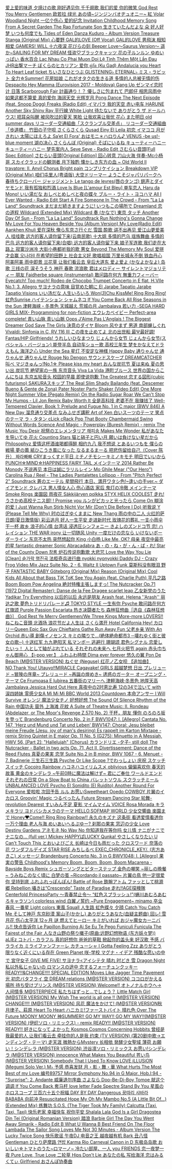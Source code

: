  <a href="/song?id=327107">爱上爱的味道
 <a href="/song?id=22815818">夕焼けの歌
 <a href="/song?id=439915614">刚好遇见你
 <a href="/song?id=212250">千千阕歌
 <a href="/song?id=354593">我们的爱
 <a href="/song?id=354601">你的微笑
 <a href="/song?id=4152570">God Rest You Merry Gentlemen
 <a href="/song?id=327157">欧若拉
 <a href="/song?id=287021">绿光
 <a href="/song?id=405998841">あの頃~ジンジンバオヂュオニー~
 <a href="/song?id=32317174">紅
 <a href="/song?id=34033981">Volar
 <a href="/song?id=3949498">Woodland Night
 <a href="/song?id=27901044">一亿个伤心
 <a href="/song?id=34341351">爱的纪念
 <a href="/song?id=21725721">Invitation
 <a href="/song?id=3949481">Childhood Memory
 <a href="/song?id=21725950">Song From A Secret Garden
 <a href="/song?id=21725957">The Rap
 <a href="/song?id=418550490">Fortunate Son
 <a href="/song?id=443875380">生きていたんだよな
 <a href="/song?id=447926063">朵
 <a href="/song?id=35314170">好人好梦
 <a href="/song?id=584155">いつも何度でも
 <a href="/song?id=1502453">Tides of Eden
 <a href="/song?id=24051365">Danza Kuduro - Album Version
 <a href="/song?id=4943846">Treasure
 <a href="/song?id=436514203">Stanga (Original Mix)
 <a href="/song?id=406072138">心要野
 <a href="/song?id=504492159">GAL的LOVE (Off Vocal)
 <a href="/song?id=504492158">GAL的LOVE
 <a href="/song?id=29950702">男飛沫
 <a href="/song?id=5263234">相知相爱
 <a href="/song?id=500686170">GAMERS!
 <a href="/song?id=669130">WILL
 <a href="/song?id=22647144">十六夜涙
 <a href="/song?id=672793">花びらの刻
 <a href="/song?id=28613820">Beeper Love～Saurus Version～
 <a href="/song?id=503585">遥か~SAILING FOR MY DREAM
 <a href="/song?id=504487182">怪盗♡ブラックキャッツ
 <a href="/song?id=580654">花の子ルンルン
 <a href="/song?id=26314234">ゆめいっぱい
 <a href="/song?id=327119">香水百合
 <a href="/song?id=454053763">Lac Nhau Co Phai Muon Doi
 <a href="/song?id=28278760">Lệ Tình
 <a href="/song?id=28996013">Thêm Một Lần Đau
 <a href="/song?id=28282043">JHR出撃マーチ
 <a href="/song?id=28282049">ぼくらのヒカリアン
 <a href="/song?id=366752">爱你
 <a href="/song?id=35448159">คู่กัด (Ku Gad)
 <a href="/song?id=1502484">Andalucia
 <a href="/song?id=32405877">you
 <a href="/song?id=32922523">Heart To Heart
 <a href="/song?id=32046471">Leaf ticket
 <a href="/song?id=492999361">ちいさなひとつぶ
 <a href="/song?id=486194382">GLISTENING♭
 <a href="/song?id=482988414">ETERNAL♭
 <a href="/song?id=431395254">ミス・ラビット
 <a href="/song?id=490602392">全力☆Summer!
 <a href="/song?id=63692">花房姑娘
 <a href="/song?id=461749">これがオタクの生きる道
 <a href="/song?id=26599585">多情的人总被无情的伤
 <a href="/song?id=452613551">Despacito
 <a href="/song?id=473602974">Hey Mamma (Eurovision 2017 - Moldova)
 <a href="/song?id=467590594">Gang Up
 <a href="/song?id=693464">ゼンマイ恋时计
 <a href="/song?id=355988">日落
 <a href="/song?id=489970551">Scarborough Fair
 <a href="/song?id=407459022">計画通り！？ 
 <a href="/song?id=407450104">優しさに包まれて 
 <a href="/song?id=60189">巴郎仔
 <a href="/song?id=188555">相思风雨中
 <a href="/song?id=188432">如果这都不算爱
 <a href="/song?id=346075">真的爱你
 <a href="/song?id=347230">海阔天空
 <a href="/song?id=346576">光辉岁月
 <a href="/song?id=405226482">Pong Dance
 <a href="/song?id=27403811">The Next Episode (feat. Snoop Dogg)
 <a href="/song?id=29787426">Freaks (Radio Edit)
 <a href="/song?id=483671555">イマパラ
 <a href="/song?id=33789421">我的天空
 <a href="/song?id=759748">赤い电车
 <a href="/song?id=467665060">HARUNE
 <a href="/song?id=423323">Another Sky
 <a href="/song?id=461301653">Shiny Ray
 <a href="/song?id=462686590">平行線
 <a href="/song?id=30373804">White Light
 <a href="/song?id=4961959">待たないで
 <a href="/song?id=806199">ありがとう 
 <a href="/song?id=665570">ザ ドールハウス!
 <a href="/song?id=247873">把耳朵叫醒
 <a href="/song?id=247579">被风吹过的夏天
 <a href="/song?id=173819">笑脸
 <a href="/song?id=443277477">让我欢喜让我忧
 <a href="/song?id=187968">花心
 <a href="/song?id=28167026">また明日
 <a href="/song?id=4977951">old summer days
 <a href="/song?id=477215697">リコーダー交通組曲「スクランブル交差点」
 <a href="/song?id=477215698">リコーダー交通組曲「歩道橋」
 <a href="/song?id=22685408">竹田の子守呗
 <a href="/song?id=22685429">さくらさくら
 <a href="/song?id=16325506">Qusad Einy
 <a href="/song?id=27786647">El Leila
 <a href="/song?id=480097183">初恋
 <a href="/song?id=480097177">イマココ
 <a href="/song?id=480097178">月がきれい
 <a href="/song?id=34341099">太陽にほえろよ
 <a href="/song?id=29455711">Sa’et El Fora'
 <a href="/song?id=28285219">おはモニ＊ハロりん♪
 <a href="/song?id=28445759">VENUS -be us!-
 <a href="/song?id=31545214">blue moment
 <a href="/song?id=669005">湖の决心
 <a href="/song?id=632897">さくらんぼ (Original)
 <a href="/song?id=555142">そばにいるね
 <a href="/song?id=622348">キューティーハニー
 <a href="/song?id=590223">キューティーハニー
 <a href="/song?id=669073">梦先案内人
 <a href="/song?id=30394891">Seve
 <a href="/song?id=33538955">Seve - Radio Edit
 <a href="/song?id=29199546">さむらい音頭[Full Spec Edition]
 <a href="/song?id=29199550">さむらい音頭[Original Edition]
 <a href="/song?id=97517">回心转意
 <a href="/song?id=413074567">刀山火海 伴奏-Mc小杨哥
 <a href="/song?id=567602">スカイクラッドの観测者
 <a href="/song?id=159581">月下独酌
 <a href="/song?id=830493">懐かしき东方の血 ~ Old World
 <a href="/song?id=27242083">Il travatore: II. Anvil Chorus
 <a href="/song?id=399366431">Bright pain
 <a href="/song?id=811995">コンプリケイション
 <a href="/song?id=28661112">Breakdown VIP (Original Mix)
 <a href="/song?id=34998961">咱们屯里人(粤语版)
 <a href="/song?id=458995649">大空ドリーマー
 <a href="/song?id=459062491">ようこそジャパリパークへ
 <a href="/song?id=458507422">春待ちクローバー
 <a href="/song?id=29408408">ジャッジメント
 <a href="/song?id=29408397">Le tango de levres(唇のタンゴ)
 <a href="/song?id=29408395">銃声とダイヤモンド
 <a href="/song?id=451701741">我有孤独和烈酒
 <a href="/song?id=2324319">Love Is Blue [L'amour Est Bleu]
 <a href="/song?id=92305">单车恋人
 <a href="/song?id=26143940">Haru da Mono!
 <a href="/song?id=26143958">いい湯だな
 <a href="/song?id=26108831">おしべとめしべと夜の蝶々
 <a href="/song?id=4899712">ブルー・ライト・ヨコハマ
 <a href="/song?id=16642894">All I Ever Wanted - Radio Edit
 <a href="/song?id=445867341">Start A Fire
 <a href="/song?id=445867333">Someone In The Crowd - From "La La Land" Soundtrack
 <a href="/song?id=4927487">まだまだ続きますように!
 <a href="/song?id=26259014">いつもこの場所で
 <a href="/song?id=34014299">Dreamland
 <a href="/song?id=665538">恋の道程
 <a href="/song?id=409326713">Wildcard (Extended Mix)
 <a href="/song?id=410802258">Wildcard
 <a href="/song?id=415593464">奏 (かなで)
 <a href="/song?id=29543828">東京
 <a href="/song?id=415593478">タッチ
 <a href="/song?id=445867332">Another Day Of Sun - From "La La Land" Soundtrack
 <a href="/song?id=458270053">Run
 <a href="/song?id=2080326">Nothing's Gonna Change My Love For You
 <a href="/song?id=16497025">Heaven Beside You (Album Version)
 <a href="/song?id=2081057">My Love(Radio Edit)
 <a href="/song?id=28726433">Aankhen Khuli
 <a href="/song?id=4871744">爱在深秋
 <a href="/song?id=547420">俺ら东京さ行ぐだ
 <a href="/song?id=4908984">雪国
 <a href="/song?id=547412">酔歌
 <a href="/song?id=152392">讲不出再见
 <a href="/song?id=254901">爱江山更爱美人
 <a href="/song?id=5256978">哇哇歌
 <a href="/song?id=5232955">远方的客人请你留下来(云南民歌)
 <a href="/song?id=5271107">十大姐
 <a href="/song?id=131042">多情的巴乌
 <a href="/song?id=88872">瑶族舞曲
 <a href="/song?id=88881">多情的巴乌
 <a href="/song?id=5281442">远方的客人请你留下来(合唱)
 <a href="/song?id=77945">远方的客人请你留下来
 <a href="/song?id=5234198">娘子军连歌
 <a href="/song?id=5234194">我们走在大路上
 <a href="/song?id=189688">寂寞沙洲冷
 <a href="/song?id=30967832">大街小巷都听我的歌
 <a href="/song?id=28390034">悪女
 <a href="/song?id=5307982">Beyond The Memory
 <a href="/song?id=5308028">My Soul
 <a href="/song?id=179242">爱拼才会赢
 <a href="/song?id=5413433">오나라Ⅱ
 <a href="/song?id=4872461">在希望的田野上
 <a href="/song?id=4872457">社会主义好
 <a href="/song?id=5281549">歌唱祖国
 <a href="/song?id=4874666">万里长城永不倒
 <a href="/song?id=112678">铁血丹心
 <a href="/song?id=119388">阿美阿美
 <a href="/song?id=119672">雨中即景
 <a href="/song?id=119659">兰花草
 <a href="/song?id=119656">让我们看云去
 <a href="/song?id=109101">皇后大道东
 <a href="/song?id=624899">爱よ爱よ (かなよかなよ)
 <a href="/song?id=29017264"> 岛歌
 <a href="/song?id=694286">三线の花
 <a href="/song?id=624384">涙そうそう
 <a href="/song?id=473659">神戸
 <a href="/song?id=93948">春歌
 <a href="/song?id=27580541">流浪歌
 <a href="/song?id=406346808">君はメロディー
 <a href="/song?id=408629344">サイレントマジョリティー
 <a href="/song?id=28306412">朋友
 <a href="/song?id=29789260">Faidherbe square (instrumental)
 <a href="/song?id=30284440">敢问路在何方
 <a href="/song?id=448917088">無重力フィーバー
 <a href="/song?id=448917086">Eyecatch! Too much!
 <a href="/song?id=448724057">Rodeo de Chocobo
 <a href="/song?id=28814208">Trumpet Concerto in E flat, H.VIIe No.1: 3. Allegro
 <a href="/song?id=441120530">サヨナラの意味
 <a href="/song?id=26089115">目覚めた朝に
 <a href="/song?id=1828413">El Jarabe Tapatio
 <a href="/song?id=20142698">Jarabe Tapatio
 <a href="/song?id=34040716">Visions
 <a href="/song?id=6522175">いい汤だな
 <a href="/song?id=436046514">人生いろいろ
 <a href="/song?id=28240590">Won(*3*)Chu KissMe!
 <a href="/song?id=26089091">Ring Ring Ring!
 <a href="/song?id=445144899">虹色Sunrise
 <a href="/song?id=445143276">ハイテンション
 <a href="/song?id=26108837">シャムネコ
 <a href="/song?id=22576668">If You Come Back
 <a href="/song?id=5162502">All Rise
 <a href="/song?id=20707571">Seasons in the Sun
 <a href="/song?id=584011">津軽海峡・冬景色
 <a href="/song?id=584017">天城越え
 <a href="/song?id=621109">荒城の月
 <a href="/song?id=5201844">Jambalaya
 <a href="/song?id=29759159">若い力 -SEGA HARD GIRLS MIX-
 <a href="/song?id=555471">Programming for non-fiction
 <a href="/song?id=555272">エウレカベイビー
 <a href="/song?id=555453">Perfect-area complete!
 <a href="/song?id=612746">青い山脉
 <a href="/song?id=35443368">青い山脈
 <a href="/song?id=25862796">Oops J'Aime Pas L'Anglais !
 <a href="/song?id=28914827">The Biggest Dreamer
 <a href="/song?id=437292501">God Save The Girls
 <a href="/song?id=441116276">決意のダイヤ
 <a href="/song?id=441120229">Bloom
 <a href="/song?id=26619116">风やまず
 <a href="/song?id=430297284">男道
 <a href="/song?id=26619115">南部蝉しぐれ
 <a href="/song?id=5211609">Vivaldi: Sinfonia in C, RV 116 III
 <a href="/song?id=586982">この夜を止めてよ
 <a href="/song?id=430297283">北の出世船
 <a href="/song?id=438466327">最Ψ最好調! 
 <a href="/song?id=436698161">Fantas/HIP Girlfriends!
 <a href="/song?id=575648">うれしいひなまつり
 <a href="/song?id=626875">じょんから女节
 <a href="/song?id=26212643">じょんから女节(スペシャル・バージョン)
 <a href="/song?id=584014">能登半岛
 <a href="/song?id=459901">自动车ショー歌
 <a href="/song?id=4899700">高校三年生
 <a href="/song?id=4917284">梦をかなえてドラえもん
 <a href="/song?id=5262014">海洋之心
 <a href="/song?id=1058198">Under the Sea
 <a href="/song?id=431357412">星灯
 <a href="/song?id=36198063">不安定な神様
 <a href="/song?id=376593">Happy Baby
 <a href="/song?id=2876128">通りゃんせ
 <a href="/song?id=757872">通りゃんせ
 <a href="/song?id=431357933">通りゃんせ
 <a href="/song?id=22715755">Rouge No Dengon
 <a href="/song?id=434981133">サウンドスケープ
 <a href="/song?id=438456473">DREAMCATCHER
 <a href="/song?id=438466359">叫べ
 <a href="/song?id=438466373">マジきゅんっ!No.1☆
 <a href="/song?id=438456491">Please kiss my heart
 <a href="/song?id=626956">おんな炭坑节
 <a href="/song?id=634822">夏は来ぬ
 <a href="/song?id=5000877">夏の思い出
 <a href="/song?id=626976">炭坑节
 <a href="/song?id=26115526">絶望家の一族
 <a href="/song?id=674573">东京音头
 <a href="/song?id=3986017">Viva La Vida
 <a href="/song?id=473702">港町ブルース
 <a href="/song?id=473201">世界の国からこんにちは
 <a href="/song?id=473187">东京五轮音头
 <a href="/song?id=5279464">校园的早晨
 <a href="/song?id=174967">即使说抱歉
 <a href="/song?id=428642533">The Greatest 
 <a href="/song?id=423997580">恋する図形(cubic futurismo)
 <a href="/song?id=421149002">SAKURAスキップ
 <a href="/song?id=1300459">The Real Slim Shady
 <a href="/song?id=28306220">Bailando (feat. Descemer Bueno & Gente de Zona)
 <a href="/song?id=4195181">Pater Noster
 <a href="/song?id=1923483">Party Shaker (Video Edit)
 <a href="/song?id=21253806">One More Night
 <a href="/song?id=33522489">Summer Vibe (Pegato Remix)
 <a href="/song?id=4083478">On the Radio
 <a href="/song?id=29019227">Sugar
 <a href="/song?id=27566922">Roar
 <a href="/song?id=29480187">We Can't Stop
 <a href="/song?id=16808821">My Humps - Lil Jon Remix
 <a href="/song?id=18638057">Baby
 <a href="/song?id=30212890">Worth It
 <a href="/song?id=170238">全是高科技
 <a href="/song?id=25918044">老婆不在
 <a href="/song?id=33316261">我赚钱了
 <a href="/song?id=27471628">Well-Tempered Clavier, Book 1: Prelude and Fugue No. 1 in C major (BWV 846)
 <a href="/song?id=1783906">A New Day
 <a href="/song?id=26178671">溜息通り交差点
 <a href="/song?id=26178485">なみふせぎ講釈
 <a href="/song?id=1612660">Art of Xen
 <a href="/song?id=811820">白いスーツのテーマ
 <a href="/song?id=27901785">笑点のテーマ
 <a href="/song?id=33516497">ラ・タタン
 <a href="/song?id=27506206">cLick cRack
 <a href="/song?id=3048952">Pop That Booty
 <a href="/song?id=5130769">Chambermaid Swing
 <a href="/song?id=1606111">Without Words
 <a href="/song?id=1416590">Science And Magic - Powerplay (Buresh Remix) - remix
 <a href="/song?id=29809523">The Music You Desir
 <a href="/song?id=28854216">祝祭のエレメンタリア
 <a href="/song?id=22840993">해피송
 <a href="/song?id=4173309">Makes Me Wonder
 <a href="/song?id=4915000">私があなたを导いてゆ
 <a href="/song?id=27733983">花火
 <a href="/song?id=26060065">Counting Stars
 <a href="/song?id=26213829">猫と硝子と円い月
 <a href="/song?id=413812734">願いは負けない星だから
 <a href="/song?id=26131678">Philosophyz
 <a href="/song?id=185027">爱情这杯酒谁喝都得醉
 <a href="/song?id=5269071">相约九八
 <a href="/song?id=317125">我不想说
 <a href="/song?id=38019197">とあるいつもを
 <a href="/song?id=419238089">僕らの戦場
 <a href="/song?id=399411850">夢の蕾
 <a href="/song?id=417833837">紙ひこうき風になった
 <a href="/song?id=417859715">なるまるまーる
 <a href="/song?id=376443">把悲伤留给自己（Cover 陈升）
 <a href="/song?id=31421220">짜라빠빠
 <a href="/song?id=415786346">CRYまっくすド平日
 <a href="/song?id=418708385">ミチノチモシーキミノキモチ
 <a href="/song?id=413834666">明日でいいから
 <a href="/song?id=413812730">PUNCH☆MIND☆HAPPINESS
 <a href="/song?id=32046426">FAIRY TAIL メインテーマ 2014
 <a href="/song?id=28095742">Rather Be
 <a href="/song?id=36308916">Monody
 <a href="/song?id=399354289">不说再见
 <a href="/song?id=416554221">本日は誠にラリルレイン
 <a href="/song?id=19498115">Mo Ghile Mear ("Our Hero")
 <a href="/song?id=19498049">Carolina Rua / Reel - The Ladies Pantalettes
 <a href="/song?id=32019018">Lollipop - From "Pitch Perfect 2" Soundtrack
 <a href="/song?id=589176">蒼のエーテル
 <a href="/song?id=589160">星間飛行
 <a href="/song?id=674041">本日、満开ワタシ色!~逢いの手ver.~
 <a href="/song?id=22766960">ダイアモンド クレバス
 <a href="/song?id=5271010">男人情女人心
 <a href="/song?id=249367">伤心酒店
 <a href="/song?id=248750">家后
 <a href="/song?id=28406600">鬼灯の冷徹 メインテーマ
 <a href="/song?id=18355266">Smoke Rings
 <a href="/song?id=31680146">楽園図
 <a href="/song?id=32944854">雨夜花
 <a href="/song?id=37169532">Säkkijärven polkka
 <a href="/song?id=413961906">STYX HELIX
 <a href="/song?id=410821967">COOLEST
 <a href="/song?id=413961343">走れ! うさかめ高校テニス部! !
 <a href="/song?id=413961325">Promise you
 <a href="/song?id=412327035">ルンがピカッと光ったら
 <a href="/song?id=22834920">Come On
 <a href="/song?id=5280054">糊涂的爱
 <a href="/song?id=4386589">I Just Wanna Run
 <a href="/song?id=4261903">Stirb Nicht Vor Mir (Don't Die Before I Do)
 <a href="/song?id=25694435">听我说
 <a href="/song?id=22840069">Y (Please Tell Me Why)
 <a href="/song?id=512776">时の过ぎゆくままに
 <a href="/song?id=28959074">New Thang
 <a href="/song?id=4911708">雨の中の二人
 <a href="/song?id=33241029">火红的萨日朗(夏日激情版)
 <a href="/song?id=367511">彩云追月
 <a href="/song?id=367568">好人一生平安
 <a href="/song?id=5281550">走进新时代
 <a href="/song?id=27646687">玫瑰花的葬礼
 <a href="/song?id=241229">一支小雨伞
 <a href="/song?id=178792">干一杯
 <a href="/song?id=178796">故乡
 <a href="/song?id=178788">浪子的心情
 <a href="/song?id=69885">台湾话
 <a href="/song?id=26214416">浸透圧シンフォニー
 <a href="/song?id=427328">きよしのズンドコ节
 <a href="/song?id=407459143">恋! ハレイション THE WAR
 <a href="/song?id=705376">irony
 <a href="/song?id=194594">让一切随风
 <a href="/song?id=29534449">Unity
 <a href="/song?id=412327034">一度だけの恋なら
 <a href="/song?id=41629793">いけないボーダーライン
 <a href="/song?id=33378384">东京不太热
 <a href="/song?id=307679">突然想起你
 <a href="/song?id=30474546">King
 <a href="/song?id=177414">小白杨
 <a href="/song?id=35090742">Like Me, OK?
 <a href="/song?id=177578">母亲
 <a href="/song?id=25706282">夜空中最亮的星
 <a href="/song?id=41645636">fantastic dreamer
 <a href="/song?id=41632428">Sonic
 <a href="/song?id=28178182">Abracadabra
 <a href="/song?id=835149">あ・の・ね・が・ん・ば・れ!
 <a href="/song?id=4273642">Star of the County Down
 <a href="/song?id=5413428">창룡
 <a href="/song?id=33856118">炉石传说抱歉歌
 <a href="/song?id=344719">大悲咒
 <a href="/song?id=1297650">Love the Way You Lie [Clean]
 <a href="/song?id=32408635">숟가락 행진곡
 <a href="/song?id=35382230">法柜奇兵进行曲
 <a href="/song?id=521662">nyokki nyonyokki
 <a href="/song?id=17088588">Daddy DJ - Crazy Frog Video Mix
 <a href="/song?id=27460458">Jazz Suite No. 2 - 6. Waltz II
 <a href="/song?id=29722263">Uptown Funk
 <a href="/song?id=383267">莫斯科没有眼泪
 <a href="/song?id=401723037">野子
 <a href="/song?id=5366197">FANTASTIC BABY
 <a href="/song?id=34040857">Göteborg (Original Mix)
 <a href="/song?id=35527030">Reason (Original Mix)
 <a href="/song?id=27840830">Cool Kids
 <a href="/song?id=28756834">All About that Bass
 <a href="/song?id=2918954">TiK ToK
 <a href="/song?id=30953009">See You Again (feat. Charlie Puth)
 <a href="/song?id=28815250">平凡之路
 <a href="/song?id=5112948">Boom Boom Pow
 <a href="/song?id=20953761">Angelina
 <a href="/song?id=29823095">絶対特権主張しますっ!
 <a href="/song?id=22474734">The Nutcracker Op.71 (1972 Digital Remaster): Danse de la Fee Dragee
 <a href="/song?id=629880">scarlet leap
 <a href="/song?id=27809168">乙女新党のうた
 <a href="/song?id=26523037">Yadikar
 <a href="/song?id=405485737">Try Everything
 <a href="/song?id=27676089">以后的以后
 <a href="/song?id=276330">永远是朋友
 <a href="/song?id=26506216">Arash feat. Helena ''Arash''
 <a href="/song?id=5267569">丽达之歌
 <a href="/song?id=41666877">夢色トリドリパレード♫
 <a href="/song?id=41650488">TOKYO STYLE
 <a href="/song?id=376417">一生有你
 <a href="/song?id=1144367">Psyche
 <a href="/song?id=27552548">敢问路在何方
 <a href="/song?id=5274293">红旗颂
 <a href="/song?id=2529472">Purple Passion
 <a href="/song?id=753508">Escarlata
 <a href="/song?id=4998139">热き决闘者たち
 <a href="/song?id=25922175">森林狂想曲［选自《森林狂想曲》］
 <a href="/song?id=3225602">God Rest Ye Merry Gentlemen/We Three Kings
 <a href="/song?id=555354">More-more LOVERS!!
 <a href="/song?id=28739320">ねこねこ音頭
 <a href="/song?id=429814">北酒场
 <a href="/song?id=429785">浪花节だよ人生は
 <a href="/song?id=779404">さくら満开
 <a href="/song?id=4049399">Hotel California
 <a href="/song?id=401386098">Hey! カロリーQueen
 <a href="/song?id=29844491">Epic Sax Guy
 <a href="/song?id=29755383">Chieftains Gathe
 <a href="/song?id=5101931">Run Away
 <a href="/song?id=29748744">Fun
 <a href="/song?id=282272">父老乡亲
 <a href="/song?id=20744788">With An Orchid
 <a href="/song?id=32640981">赤い導
 <a href="/song?id=28452014">創傷イノセンス
 <a href="/song?id=567000">キミの隣りで...(絶体絶命都市3 ─壊れゆく街と彼女の歌─)
 <a href="/song?id=367393">十送红军
 <a href="/song?id=289174">九九艳阳天
 <a href="/song?id=27632283">私マンボー
 <a href="/song?id=22692503">逃避行
 <a href="/song?id=282242">珊瑚颂
 <a href="/song?id=31165160">君色シグナル
 <a href="/song?id=27733963">恋愛したいっ！
 <a href="/song?id=487588">人として轴がぶれている
 <a href="/song?id=4972159">それぞれの未来へ
 <a href="/song?id=378216">七月火把节
 <a href="/song?id=668479">again
 <a href="/song?id=796024">赤头巾ちゃん御用心 【i-pop ver.】
 <a href="/song?id=26201899">ふわふわ時間
 <a href="/song?id=22247838">Dima
 <a href="/song?id=528020">ever forever
 <a href="/song?id=4970794">悠久の翼
 <a href="/song?id=31546039">Pon De Beach (M@STER VERSION)
 <a href="/song?id=26125629">ねぐせ (Neguse)
 <a href="/song?id=4929317">红花ノ乙女呗 【追加曲】
 <a href="/song?id=26201979">NO,Thank You!
 <a href="/song?id=26201957">Utauyo!!MIRACLE
 <a href="/song?id=26201861">Cagayake! GIRLS
 <a href="/song?id=164893">超越梦想
 <a href="/song?id=327543">日出
 <a href="/song?id=28409284">プレリュード ~冒険の序章~
 <a href="/song?id=28409282">プレリュード ~再誕の煌めき~
 <a href="/song?id=22692515">诱惑のガーター
 <a href="/song?id=439091">オープニング・テーマ
 <a href="/song?id=2698075">Ce Frumoasa E Iubirea
 <a href="/song?id=29712188">五番街のマリーへ
 <a href="/song?id=585138">津軽海峡·冬景色
 <a href="/song?id=27906147">地厚天高
 <a href="/song?id=3985585">Jambalaya
 <a href="/song?id=19563777">Jessica
 <a href="/song?id=27970134">Hard Out Here
 <a href="/song?id=720903">真夜中の2时恵比寿
 <a href="/song?id=22706215">12の34で泣いて with 涙四姉妹
 <a href="/song?id=22706219">霊感少女A
 <a href="/song?id=27772712">Mi Mi Mi
 <a href="/song?id=30148983">BBC World 2013 Countdown
 <a href="/song?id=28138719">本命アンサー
 <a href="/song?id=35440449">I Will Survive
 <a href="/song?id=27958061">オレンジ
 <a href="/song?id=33955999">魔法少女チノ
 <a href="/song?id=4878133">好想好想
 <a href="/song?id=5113327">The Sound Of Silence
 <a href="/song?id=4370918">Rhythm of the Rain
 <a href="/song?id=151391">中国功夫
 <a href="/song?id=126443">窗外
 <a href="/song?id=320950">上海滩
 <a href="/song?id=37202356">花紋
 <a href="/song?id=22410701">A Suite of Theatre Music: II. Rondeau (Abdelazer, or The Moor's Revenge Z.570 No. 2)
 <a href="/song?id=293721">干杯，朋友
 <a href="/song?id=135768">懂你
 <a href="/song?id=28138559">のろのろ坂を登って
 <a href="/song?id=25042966">Brandenburg Concerto No. 2 in F BWV1047: I. [Allegro]
 <a href="/song?id=25042963">Cantata No. 147, 'Herz und Mund und Tat und Leben' BWV147: Choral: Jesu bleibet meine Freude (Jesu, joy of man's desiring)
 <a href="/song?id=29750825">Es rappelt im Karton
 <a href="/song?id=27552715">Mixtape - remix
 <a href="/song?id=22410714">String Quintet in E major Op. 11 No. 5 (G275): Minuetto in A
 <a href="/song?id=22410709">Messiah, HWV 56, [Part 2]: "Hallelujah" (Chorus)
 <a href="/song?id=583296">カランドリエ -夕子-
 <a href="/song?id=665679">still doll
 <a href="/song?id=22240634">The Nutcracker - Ballet in two acts Op. 71, Act II, Divertissement: Dance of the Reed Flutes
 <a href="/song?id=719152">真夏の果実
 <a href="/song?id=29593889">恋学
 <a href="/song?id=5157808">Suite No.2 in B minor, BWV 1067 - 6. Menuet - 7. Badinerie
 <a href="/song?id=33715009">三生石三生路
 <a href="/song?id=4076530">Psyche Or Like Scope
 <a href="/song?id=29950476">?でわっしょい
 <a href="/song?id=22740082">庆祝
 <a href="/song?id=29950480">スケッチスイッチ
 <a href="/song?id=29808842">Cocoiro Rainbow
 <a href="/song?id=35779432">ハコネハコイリムスメ
 <a href="/song?id=756728">oblivious
 <a href="/song?id=66476">偏偏喜欢你
 <a href="/song?id=5270708">春天的故事
 <a href="/song?id=32465881">黄金のキンデレラ ~午前0時に魔法は解けず~
 <a href="/song?id=599809">君にご奉仕
 <a href="/song?id=723042">ワールドエンド
 <a href="/song?id=35090311">それぞれの日常
 <a href="/song?id=27591140">On a Slow Boat to China
 <a href="/song?id=723030">バレットソウル
 <a href="/song?id=26467229">スクラッチミール
 <a href="/song?id=27612863">UNBALANCED LOVE
 <a href="/song?id=26228512">Psycho
 <a href="/song?id=5124984">El Sonidito (El Ruidito)
 <a href="/song?id=34324802">Another Round For Everyone
 <a href="/song?id=245625">爱啦啦
 <a href="/song?id=29457235">次回予告
 <a href="/song?id=672495">ルル
 <a href="/song?id=572032">お愿いSweetheart
 <a href="/song?id=26399022">Ooedo COWBOY
 <a href="/song?id=22685762">片翼のイカロス
 <a href="/song?id=26215763">Groovin' Magic
 <a href="/song?id=823491">つるぺったん
 <a href="/song?id=22823051">Future Stream
 <a href="/song?id=4920900">Dancing Star
 <a href="/song?id=4920905">轮舞-revolution
 <a href="/song?id=4920907">Dearest
 <a href="/song?id=22699076">すいみん不足
 <a href="/song?id=28151024">夏影
 <a href="/song?id=5004236">マイムマイム
 <a href="/song?id=606117">VOICE
 <a href="/song?id=641196">Rosa Morada
 <a href="/song?id=22795404">キラメキラリ
 <a href="/song?id=32619314">ヨドバシカメラのテーマ
 <a href="/song?id=32619315">HELLO,SOFMAP WORLD
 <a href="/song?id=34142565">少女交響曲
 <a href="/song?id=34274511">楽園まで
 <a href="/song?id=33861449">Honey♥Come!!
 <a href="/song?id=33728113">Ring Ring Rainbow!!
 <a href="/song?id=28103071">永久のキズナ
 <a href="/song?id=130834">这条街
 <a href="/song?id=130837">看透爱情看透你
 <a href="/song?id=190826">一万个理由
 <a href="/song?id=95475">老人与海
 <a href="/song?id=28996709">めいあいへるぷゆー?
 <a href="/song?id=32069273">刹那の果実
 <a href="/song?id=26115500">窓辺の少女
 <a href="/song?id=574712">Love Destiny
 <a href="/song?id=33728008">Gardens
 <a href="/song?id=33469879">アネモネ
 <a href="/song?id=28738457">No Way No
 <a href="/song?id=191791">你知道我在等你吗
 <a href="/song?id=4878346">女儿情
 <a href="/song?id=646030">ナニがナニでナニなの… (full ver.)
 <a href="/song?id=5122728">Mickey
 <a href="/song?id=31234649">HAPPYぱLUCKY
 <a href="/song?id=32465813">Qunka!
 <a href="/song?id=506530">やさしくなりたい
 <a href="/song?id=22377370">U Can't Touch This
 <a href="/song?id=29449254">とおいよびごえ
 <a href="/song?id=473723">长崎は今日も雨だった
 <a href="/song?id=579974">クロスワード
 <a href="/song?id=644447">奈落の花
 <a href="/song?id=794144">ワンダフルデイズ
 <a href="/song?id=4960621">STAR RISE
 <a href="/song?id=672020">みちしるべ
 <a href="/song?id=643625">EXEC_CHRONICLE_KEY/. (志方あきこ)
 <a href="/song?id=30780088">メッセージ
 <a href="/song?id=22630072">Brandenburg Concerto No. 3 in G BWV1048: I. [Allegro]
 <a href="/song?id=665596">果実の警告
 <a href="/song?id=401810">Childhood's Memory
 <a href="/song?id=26753728">Boom, Boom, Boom, Boom
 <a href="/song?id=20973612">Macarena - Bayside Boys Remix
 <a href="/song?id=32192451">シュガーソングとビターステップ
 <a href="/song?id=642998">金色の嘲笑 ~丽しの晩餐~
 <a href="/song?id=642996">うみねこのなく頃に
 <a href="/song?id=642618">白梦の茧 ~Ricordando il passato~
 <a href="/song?id=642869">片翼の鳥
 <a href="/song?id=60263">他一定很爱你
 <a href="/song?id=60238">坚持到底
 <a href="/song?id=4960276">ふれふれっぽんぽん!
 <a href="/song?id=471780">Battle of Rose
 <a href="/song?id=4944418">鉄腕アトム
 <a href="/song?id=32465878">ファッとして桃源郷
 <a href="/song?id=29738442">Rebellion
 <a href="/song?id=28971285">囁きは“Crescendo”
 <a href="/song?id=599842">Taste of Paradise
 <a href="/song?id=29307621">走れ!!AGE探検隊
 <a href="/song?id=22224003">Centerfold
 <a href="/song?id=28281600">PrincessParty ～青春禁止令～
 <a href="/song?id=662404">“虹色スプラッシュ!”(蜷川あむろあむろキャラソン)
 <a href="/song?id=28642378">colorless wind
 <a href="/song?id=22638915">白翼ノ誓约 ~Pure Engagement~
 <a href="/song?id=28302837">minamo
 <a href="/song?id=675928">卒业
 <a href="/song?id=4979598">春风
 <a href="/song?id=644155">一番星
 <a href="/song?id=4977944">Light colors
 <a href="/song?id=22706987">東風
 <a href="/song?id=22699071">Squall
 <a href="/song?id=90011">人生路
 <a href="/song?id=28152578">虹色蝶々
 <a href="/song?id=624670">夕顔
 <a href="/song?id=32405224">Catch You Catch Me
 <a href="/song?id=473710">そして神戸
 <a href="/song?id=473704">东京砂漠
 <a href="/song?id=503389">案山子(かかし)
 <a href="/song?id=22740435">ありがとうあなた(血疑主题曲)
 <a href="/song?id=28018274">回レ! 雪月花
 <a href="/song?id=144513">伤心太平洋
 <a href="/song?id=29011487">12ヶ月
 <a href="/song?id=591710">谜
 <a href="/song?id=28403914">燃えてヒーロー
 <a href="/song?id=569671">キミがいれば
 <a href="/song?id=28718841">おジャ魔女カーニバル!!
 <a href="/song?id=28409805">快点告诉你
 <a href="/song?id=1791490">Le Papillon
 <a href="/song?id=3026472">Burning
 <a href="/song?id=4454967">Ai Se Eu Te Pego
 <a href="/song?id=1648280">Funiculi Funicula
 <a href="/song?id=22552746">The Fairest of the Fair
 <a href="/song?id=830048">人なき山野の祭り囃子(原曲:远野幻想物语 (东方妖々梦))
 <a href="/song?id=29307041">aLIEz
 <a href="/song?id=28232038">コトバ・カラフル
 <a href="/song?id=334940">真的好想你
 <a href="/song?id=194700">爸爸的草鞋
 <a href="/song?id=157668">掀起你的盖头来
 <a href="/song?id=109391">好汉歌
 <a href="/song?id=836406">予感
 <a href="/song?id=594757">バラライカ
 <a href="/song?id=28854822">ミライファンファーレ
 <a href="/song?id=28191819">カチューシャ
 <a href="/song?id=3949384">I Gotta Feeling
 <a href="/song?id=651241">Zzz
 <a href="/song?id=492053">ありがとう
 <a href="/song?id=29828250">限りなく近くにいる存在
 <a href="/song?id=1457937">Green Planet
 <a href="/song?id=538006">咲-学校
 <a href="/song?id=30967987">マグナ・イデア
 <a href="/song?id=4899128">残酷な愿いの中で
 <a href="/song?id=28427376">宮守女子
 <a href="/song?id=28120362">GIVE ME FIVE!
 <a href="/song?id=30987472">サヨナラ<アイシテタ
 <a href="/song?id=709386">晴れ 时どき 雪
 <a href="/song?id=29535824">Dragon Night
 <a href="/song?id=31352114">私以外私じゃないの
 <a href="/song?id=27747129">ロマンスの途中
 <a href="/song?id=27674128">恋するフォーチュンクッキー
 <a href="/song?id=874108">READY!!&CHANGE!!!! SPECIAL EDITION 
 <a href="/song?id=23526200">Moves Like Jagger
 <a href="/song?id=26164666">Time Pavement
 <a href="/song?id=4933199">光
 <a href="/song?id=29761046">初恋バタフライ
 <a href="/song?id=27733883">空
 <a href="/song?id=26212204">DREAM
 <a href="/song?id=22795631">relations (M@STER VERSION)
 <a href="/song?id=29738493">ココロがかえる場所
 <a href="/song?id=28707134">待ち受けプリンス (M@STER VERSION)
 <a href="/song?id=30413828">Welcome!!
 <a href="/song?id=28258450">オトノナルホウヘ→
 <a href="/song?id=265069">人间情多
 <a href="/song?id=28234368">M@STERPIECE
 <a href="/song?id=27733896">私たちはずっと…でしょう？
 <a href="/song?id=28063301">Little Match Girl (M@STER VERSION)
 <a href="/song?id=874089">My Wish
 <a href="/song?id=27733891">The world is all one !! (M@STER VERSION)
 <a href="/song?id=27733894">CHANGE!!!! (M@STER VERSION)
 <a href="/song?id=22722906">风花
 <a href="/song?id=22795618">魔法をかけて! (M@STER VERSION秋月律子、萩原
 <a href="/song?id=4972153">Heart To Heart
 <a href="/song?id=22795408">ハニカミ!ファーストバイト
 <a href="/song?id=22795405">晴れ色
 <a href="/song?id=573589">Over The Future
 <a href="/song?id=22795432">MOONY
 <a href="/song?id=26122993">MOONY
 <a href="/song?id=26122991">神SUMMER!!
 <a href="/song?id=22795614">GO MY WAY!!
 <a href="/song?id=589548">GO MY WAY!!(M@STER VERSION) (伊织ソロ・リミックス) - remix
 <a href="/song?id=27733893">READY!! (M@STER VERSION)
 <a href="/song?id=28381221">READY!!
 <a href="/song?id=633454">好きになって,よかった
 <a href="/song?id=633444">Kosmos,Cosmos
 <a href="/song?id=1428235">Concerning Hobbits
 <a href="/song?id=212569">曾经是我最爱的人
 <a href="/song?id=118393">让我们看云去
 <a href="/song?id=90225">牵挂你的人是我
 <a href="/song?id=4920747">约束 (TV VERSION) (第20剧中歌→エンディング・テーマ)
 <a href="/song?id=255094">走天涯
 <a href="/song?id=26593065">微熱からMystery
 <a href="/song?id=334306">长相依
 <a href="/song?id=28959147">発酵少女聖域
 <a href="/song?id=28493865">薄荷
 <a href="/song?id=28452151">お願い！シンデレラ (M@STER VERSION) 渋谷凛ソロ・リミックス
 <a href="/song?id=26209759">お愿い!シンデレラ (M@STER VERSION)
 <a href="/song?id=579428">innocence
 <a href="/song?id=17753288">What Makes You Beautiful
 <a href="/song?id=22764758">苍い鸟(M@STER VERSION)
 <a href="/song?id=17939827">Somebody That I Used To Know
 <a href="/song?id=29775811">LOVE iLLUSiON (Megumi Solo Ver.)
 <a href="/song?id=29775810">M♭
 <a href="/song?id=26349008">予感
 <a href="/song?id=109827">恭喜发财
 <a href="/song?id=28152577">月・影・舞・華
 <a href="/song?id=2309438">What Hurts The Most
 <a href="/song?id=26590305">Best of my Love
 <a href="/song?id=108858">编号89757
 <a href="/song?id=28987987">Mirror
 <a href="/song?id=28814186">Symphony No.94 in G Major, Hob.I:94 - "Surprise": 2. Andante
 <a href="/song?id=356352">威廉退尔序曲
 <a href="/song?id=27867785">さよなら
 <a href="/song?id=3417060">Doo-Be-Di-Boy
 <a href="/song?id=3416996">Tomoe
 <a href="/song?id=29750107"> 就这个调调
 <a href="/song?id=16858233">If You Come Back
 <a href="/song?id=300998">套马杆
 <a href="/song?id=496219">love letter
 <a href="/song?id=29947420">Fade
 <a href="/song?id=30064263">Spectre
 <a href="/song?id=29567109">Stand By You
 <a href="/song?id=28387824">星風のホロスコープ
 <a href="/song?id=65515">三百六十五个祝福
 <a href="/song?id=22704409">DAY BY DAY
 <a href="/song?id=27234813">Dangerous
 <a href="/song?id=5381487">꿍따리 샤바라
 <a href="/song?id=5237841">BABABA
 <a href="/song?id=308372">向前冲
 <a href="/song?id=600347">Resuscitated Hope
 <a href="/song?id=16501044">My Oh My
 <a href="/song?id=28785713">Mambo No.5 (A Little Bit Of…) (Extended Mix)
 <a href="/song?id=311412">练舞功
 <a href="/song?id=19672986">S.O.S. (The Tiger Took My Family)
 <a href="/song?id=5220604">Calcutta (Taxi, Taxi, Taxi)
 <a href="/song?id=213149">快乐老家
 <a href="/song?id=290544">幸福快车
 <a href="/song?id=290233">祝你平安
 <a href="/song?id=3797747">Shalala Lala
 <a href="/song?id=18098592">God Is a Girl
 <a href="/song?id=4346391">Dragostea Din Tei (Original Romanian Version)
 <a href="/song?id=334900">踏浪
 <a href="/song?id=16501053">Barbie Girl
 <a href="/song?id=3026369">The Day You Went Away
 <a href="/song?id=19391862">Simarik - Radio Edit
 <a href="/song?id=1217823">B What U Wanna B
 <a href="/song?id=21865896">Best Friend
 <a href="/song?id=18803200">On The Floor
 <a href="/song?id=5221198">Lambada
 <a href="/song?id=21865895">The Sailor Song
 <a href="/song?id=4331105">Loves Me Not
 <a href="/song?id=4331651">30 Minutes - Album Version
 <a href="/song?id=4160638">The Lucky Twice Song
 <a href="/song?id=163247">快乐歌谣
 <a href="/song?id=163285">午夜DJ
 <a href="/song?id=163275">电音之王
 <a href="/song?id=112411">越夜越有机
 <a href="/song?id=5088624">Bark
 <a href="/song?id=27808044">丑八怪
 <a href="/song?id=26173033">Gentleman
 <a href="/song?id=22797518">ひとり萨摩路
 <a href="/song?id=5413435">연밥
 <a href="/song?id=4993317">Karma
 <a href="/song?id=2583311">Rio Carneval
 <a href="/song?id=5188835">Canon in D
 <a href="/song?id=28700964">东极岛岛歌
 <a href="/song?id=480233">おいしい☆トマトのうた~ロマーノ~
 <a href="/song?id=26123527">冷たい部屋、一人
 <a href="/song?id=4898504">you
 <a href="/song?id=669135">FRIENDS
 <a href="/song?id=4923999">恋一夜梦一夜
 <a href="/song?id=28284117">Pure Love, True Love
 <a href="/song?id=26180669">二轮草
 <a href="/song?id=3406580">Hips Don't Lie
 <a href="/song?id=585457">あなたの私
 <a href="/song?id=5271393">写给海洋
 <a href="/song?id=28949499">恋はみるくてぃ
 <a href="/song?id=26220353">Girlfriend
 <a href="/song?id=639803">おさんぽ协奏曲
